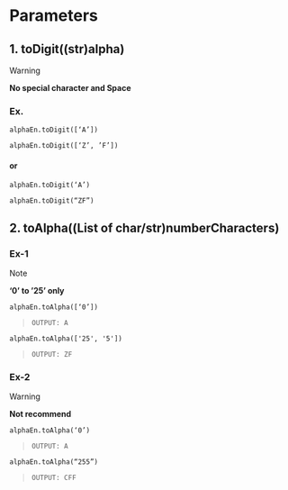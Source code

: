 # Parameters
## 1. toDigit((str)alpha)
> [!WARNING]
> **No special character and Space**
### Ex.
``` alphaEn.toDigit([‘A’]) ```

``` alphaEn.toDigit([‘Z’, ’F’]) ```
#### or
``` alphaEn.toDigit(‘A’) ```

``` alphaEn.toDigit(“ZF”) ```

## 2. toAlpha((List of char/str)numberCharacters)
### Ex-1
> [!NOTE]
> **‘0’ to ’25’ only**
  
``` alphaEn.toAlpha([‘0’]) ```
> ``` OUTPUT: A ```

``` alphaEn.toAlpha(['25', '5']) ```
> ``` OUTPUT: ZF ```

### Ex-2
> [!WARNING]
> **Not recommend**

``` alphaEn.toAlpha(‘0’) ```
> ``` OUTPUT: A ```

``` alphaEn.toAlpha(“255”) ```
> ``` OUTPUT: CFF ```
